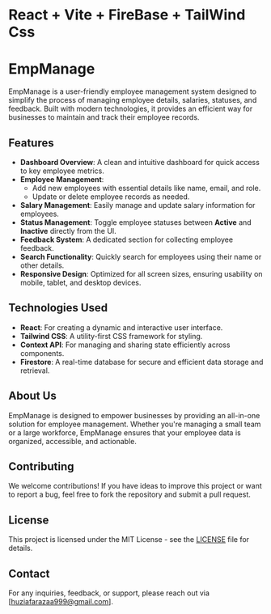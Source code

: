 # React + Vite + FireBase + TailWind Css

# EmpManage

EmpManage is a user-friendly employee management system designed to simplify the process of managing employee details, salaries, statuses, and feedback. Built with modern technologies, it provides an efficient way for businesses to maintain and track their employee records.

## Features

- **Dashboard Overview**: A clean and intuitive dashboard for quick access to key employee metrics.
- **Employee Management**:
  - Add new employees with essential details like name, email, and role.
  - Update or delete employee records as needed.
- **Salary Management**: Easily manage and update salary information for employees.
- **Status Management**: Toggle employee statuses between **Active** and **Inactive** directly from the UI.
- **Feedback System**: A dedicated section for collecting employee feedback.
- **Search Functionality**: Quickly search for employees using their name or other details.
- **Responsive Design**: Optimized for all screen sizes, ensuring usability on mobile, tablet, and desktop devices.

## Technologies Used

- **React**: For creating a dynamic and interactive user interface.
- **Tailwind CSS**: A utility-first CSS framework for styling.
- **Context API**: For managing and sharing state efficiently across components.
- **Firestore**: A real-time database for secure and efficient data storage and retrieval.

## About Us

EmpManage is designed to empower businesses by providing an all-in-one solution for employee management. Whether you're managing a small team or a large workforce, EmpManage ensures that your employee data is organized, accessible, and actionable.

## Contributing

We welcome contributions! If you have ideas to improve this project or want to report a bug, feel free to fork the repository and submit a pull request.

## License

This project is licensed under the MIT License - see the [LICENSE](LICENSE) file for details.

## Contact

For any inquiries, feedback, or support, please reach out via [huziafarazaa999@gmail.com].
